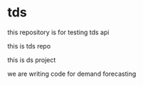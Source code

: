 # tds
this repository is for testing tds api


this is tds repo

this is ds project

we are writing code for demand forecasting
